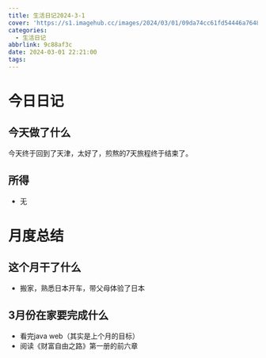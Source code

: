 ```yaml
---
title: 生活日记2024-3-1
cover: 'https://s1.imagehub.cc/images/2024/03/01/09da74cc61fd54446a76483f6a8aa7ba.jpeg'
categories:
  - 生活日记
abbrlink: 9c88af3c
date: 2024-03-01 22:21:00
tags:
---
```


# 今日日记
## 今天做了什么

今天终于回到了天津，太好了，煎熬的7天旅程终于结束了。

## 所得
- 无

# 月度总结

## 这个月干了什么
- 搬家，熟悉日本开车，带父母体验了日本

## 3月份在家要完成什么
- 看完java web（其实是上个月的目标）
- 阅读《财富自由之路》第一册的前六章